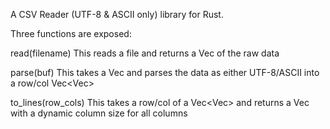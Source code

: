 A CSV Reader (UTF-8 & ASCII only) library for Rust.

Three functions are exposed:

read(filename)
This reads a file and returns a Vec<u8> of the raw data

parse(buf)
This takes a Vec<u8> and parses the data as either UTF-8/ASCII into a row/col Vec<Vec<String>>

to_lines(row_cols)
This takes a row/col of a Vec<Vec<String>> and returns a Vec<String> with a dynamic column size for
all columns

